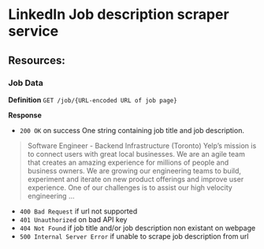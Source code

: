 # LinkedIn Job description scraper service

## Resources:

### Job Data

**Definition**
`GET /job/{URL-encoded URL of job page}`

**Response**

- `200 OK` on success
  One string containing job title and job description.

> Software Engineer - Backend Infrastructure (Toronto) Yelp’s mission is to connect users with great local businesses. We are an agile team that creates an amazing experience for millions of people and business owners. We are growing our engineering teams to build, experiment and iterate on new product offerings and improve user experience. One of our challenges is to assist our high velocity engineering ...

- `400 Bad Request` if url not supported
- `401 Unauthorized` on bad API key
- `404 Not Found` if job title and/or job description non existant on webpage
- `500 Internal Server Error` if unable to scrape job description from url
